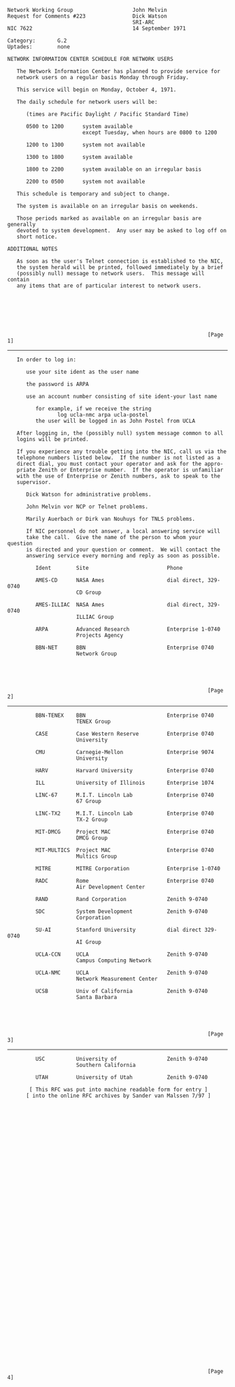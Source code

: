     Network Working Group                   John Melvin
    Request for Comments #223               Dick Watson
                                            SRI-ARC
    NIC 7622                                14 September 1971

    Category:       G.2
    Uptades:        none

    NETWORK INFORMATION CENTER SCHEDULE FOR NETWORK USERS

       The Network Information Center has planned to provide service for
       network users on a regular basis Monday through Friday.

       This service will begin on Monday, October 4, 1971.

       The daily schedule for network users will be:

          (times are Pacific Daylight / Pacific Standard Time)

          0500 to 1200      system available
                            except Tuesday, when hours are 0800 to 1200

          1200 to 1300      system not available

          1300 to 1800      system available

          1800 to 2200      system available on an irregular basis

          2200 to 0500      system not available

       This schedule is temporary and subject to change.

       The system is available on an irregular basis on weekends.

       Those periods marked as available on an irregular basis are generally
       devoted to system development.  Any user may be asked to log off on
       short notice.

    ADDITIONAL NOTES

       As soon as the user's Telnet connection is established to the NIC,
       the system herald will be printed, followed immediately by a brief
       (possibly null) message to network users.  This message will contain
       any items that are of particular interest to network users.







                                                                    [Page 1]

------------------------------------------------------------------------

``` newpage
   In order to log in:

      use your site ident as the user name

      the password is ARPA

      use an account number consisting of site ident-your last name

         for example, if we receive the string
                log ucla-nmc arpa ucla-postel
         the user will be logged in as John Postel from UCLA

   After logging in, the (possibly null) system message common to all
   logins will be printed.

   If you experience any trouble getting into the NIC, call us via the
   telephone numbers listed below.  If the number is not listed as a
   direct dial, you must contact your operator and ask for the appro-
   priate Zenith or Enterprise number.  If the operator is unfamiliar
   with the use of Enterprise or Zenith numbers, ask to speak to the
   supervisor.

      Dick Watson for administrative problems.

      John Melvin vor NCP or Telnet problems.

      Marily Auerbach or Dirk van Nouhuys for TNLS problems.

      If NIC personnel do not answer, a local answering service will
      take the call.  Give the name of the person to whom your question
      is directed and your question or comment.  We will contact the
      answering service every morning and reply as soon as possible.

         Ident        Site                         Phone

         AMES-CD      NASA Ames                    dial direct, 329-0740
                      CD Group

         AMES-ILLIAC  NASA Ames                    dial direct, 329-0740
                      ILLIAC Group

         ARPA         Advanced Research            Enterprise 1-0740
                      Projects Agency

         BBN-NET      BBN                          Enterprise 0740
                      Network Group





                                                                [Page 2]
```

------------------------------------------------------------------------

``` newpage
         BBN-TENEX    BBN                          Enterprise 0740
                      TENEX Group

         CASE         Case Western Reserve         Enterprise 0740
                      University

         CMU          Carnegie-Mellon              Enterprise 9074
                      University

         HARV         Harvard University           Enterprise 0740

         ILL          University of Illinois       Enterprise 1074

         LINC-67      M.I.T. Lincoln Lab           Enterprise 0740
                      67 Group

         LINC-TX2     M.I.T. Lincoln Lab           Enterprise 0740
                      TX-2 Group

         MIT-DMCG     Project MAC                  Enterprise 0740
                      DMCG Group

         MIT-MULTICS  Project MAC                  Enterprise 0740
                      Multics Group

         MITRE        MITRE Corporation            Enterprise 1-0740

         RADC         Rome                         Enterprise 0740
                      Air Development Center

         RAND         Rand Corporation             Zenith 9-0740

         SDC          System Development           Zenith 9-0740
                      Corporation

         SU-AI        Stanford University          dial direct 329-0740
                      AI Group

         UCLA-CCN     UCLA                         Zenith 9-0740
                      Campus Computing Network

         UCLA-NMC     UCLA                         Zenith 9-0740
                      Network Measurement Center

         UCSB         Univ of California           Zenith 9-0740
                      Santa Barbara





                                                                [Page 3]
```

------------------------------------------------------------------------

``` newpage
         USC          University of                Zenith 9-0740
                      Southern California

         UTAH         University of Utah           Zenith 9-0740

       [ This RFC was put into machine readable form for entry ]
      [ into the online RFC archives by Sander van Malssen 7/97 ]












































                                                                [Page 4]
```
